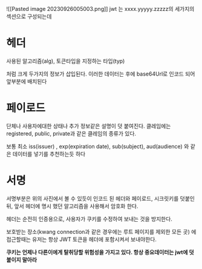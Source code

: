 
![[Pasted image 20230926005003.png]]
jwt 는 xxxx.yyyyy.zzzzz의 세가지의 섹션으로 구성되는데 

# 헤더

사용된 알고리즘(alg),
토큰타입을 지정하는 타입(typ)

처럼 크게 두가지의 정보가 삽입된다.
이러한 데이터는 후에 base64Url로 인코드 되어 앞부분에 배치된다

#  페이로드 

단체나 사용자에대한 상태나 추가 정보같은 설명이 덧 붙여진다.
클레임에는 registered, public, private과 같은 클레임의 종류가 있다.

보통 최소 iss(issuer) , exp(expiration date), sub(subject), aud(audience)
와 같은 데이터를 넣기를 추천하는듯 하다

# 서명 

서명부분은 위의 사진에서 볼 수 있듯이
인코드 된 헤더와 페이로드, 시크릿키를 덧붙인 뒤, 앞서 헤더에 명시 했던 알고리즘을 사용해서 암호화 한다.

헤더는 순전히 인증용으로, 사용자가 쿠키를 수정하여 보내는 것을 방지한다.



보호받는 장소(kwang connection과 같은 경우에는 루트 페이지를 제외한 모든 곳)
에 접근할때는 유저는 항상 JWT 토큰을 헤더에 포함시켜서 보내야한다.


**쿠키는 언제나 다른이에게 탈취당할 위험성을 가지고 있다. 항상 중요데이터는 jwt에 덧붙이지 말아라** 








